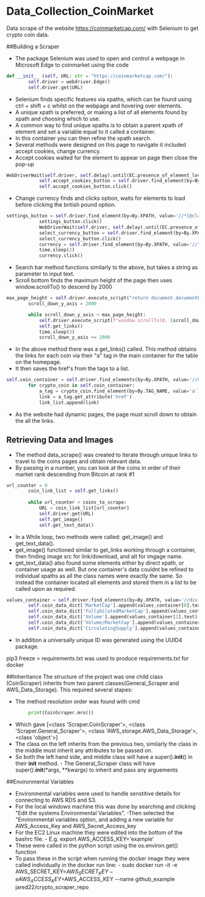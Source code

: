 # Data_Collection_CoinMarket
Data scrape of the website https://coinmarketcap.com/ with Selenium to get crypto coin data.


##Building a Scraper 
- The package Selenium was used to open and control a webpage in Microsoft Edge to coinmarket using the code 
```python
def __init__ (self, URL: str = "https://coinmarketcap.com/"):
        self.driver = webdriver.Edge()
        self.driver.get(URL)
```
- Selenium finds specific features via xpaths, which can be found using ctrl + shift + c whilst on the webpage and hovering over elements.
- A unique xpath is preferred, or making a list of all elements found by xpath and choosing which to use.
- A common way to find unique xpaths is to obtain a parent xpath of element and set a variable equal to it called a container.
- In this container you can then refine the xpath search.
- Several methods were designed on this page to navigate it included accept cookies, change currency.
- Accept cookies waited for the element to appear on page then close the pop-up
```python
WebDriverWait(self.driver, self.delay).until(EC.presence_of_element_located((By.XPATH, '//*[@id="cmc-cookie-policy-banner"]')))
            self.accept_cookies_button = self.driver.find_element(by=By.XPATH, value='//*[@class="cmc-cookie-policy-banner__close"]')
            self.accept_cookies_button.click()
```
- Change currency finds and clicks option, waits for elements to load before clicking the british pound option.
```python
settings_button = self.driver.find_element(by=By.XPATH, value='//*[@class="sc-1pyr0bh-0 bSnrp sc-1g16avq-0 kBKzKs"]')
            settings_button.click()
            WebDriverWait(self.driver, self.delay).until(EC.presence_of_element_located((By.XPATH, '//*[@class="vxp8h8-0 VMCHA"]')))
            select_currency_button = self.driver.find_element(by=By.XPATH, value='//button[@data-qa-id="button-global-currency-picker"]')
            select_currency_button.click()
            currency = self.driver.find_element(by=By.XPATH, value='//*[@class="ig8pxp-0 jaunlC"]')
            time.sleep(2)
            currency.click()
```
- Search bar method functions similarly to the above, but takes a string as parameter to input text.
- Scroll bottom finds the maximum height of the page then uses window.scrollTo() to descend by 2000
```python
max_page_height = self.driver.execute_script("return document.documentElement.scrollHeight")
        scroll_down_y_axis = 2000

        while scroll_down_y_axis < max_page_height:
            self.driver.execute_script(f"window.scrollTo(0, {scroll_down_y_axis});")
            self.get_links()
            time.sleep(3)
            scroll_down_y_axis += 2000
```            

- In the above method there was a get_links() called. This method obtains the links for each coin via their "a" tag in the main container for the table on the homepage.
- It then saves the href's from the tags to a list.
```python 
self.coin_container = self.driver.find_elements(by=By.XPATH, value='//div[@class="h7vnx2-1 bFzXgL"]//div[@class="sc-16r8icm-0 escjiH"]')
        for crypto_coin in self.coin_container:
            a_tag = crypto_coin.find_element(by=By.TAG_NAME, value='a')
            link = a_tag.get_attribute('href')
            link_list.append(link)
```
- As the website had dynamic pages, the page must scroll down to obtain the all the links.
    
## Retrieving Data and Images
- The method data_scrape() was created to iterate through unique links to travel to the coins pages and obtain relevant data.
- By passing in a number, you can look at the coins in order of their market rank descending from Bitcoin at rank #1
```python
url_counter = 0
        coin_link_list = self.get_links()
        
        while url_counter < coins_to_scrape:
            URL = coin_link_list[url_counter]
            self.driver.get(URL)
            self.get_image()
            self.get_text_data()
```
- In a While loop, two methods were called: get_image() and get_text_data().
- get_image() functioned similar to get_links working through a container, then finding image src for link/download, and alt for imgage name.
- get_text_data() also found some elements either by direct xpath, or container usage as well. But one container's data couldnt be refined to individual xpaths as all the class names were exactly the same. So instead the container located all elements and stored them in a list to be called upon as required.
```python
values_container = self.driver.find_elements(by=By.XPATH, value='//div[@class="statsValue"]')
        self.coin_data_dict['MarketCap'].append(values_container[0].text)
        self.coin_data_dict['FullyDilutedMarketCap'].append(values_container[1].text)
        self.coin_data_dict['Volume'].append(values_container[2].text)
        self.coin_data_dict['Volume/MarketCap'].append(values_container[3].text)
        self.coin_data_dict['CirculatingSupply'].append(values_container[4].text)
```
- In addition a universally unique ID was generated using the UUID4 package.

pip3 freeze > requirements.txt was used to produce requirements.txt for docker

##Inheritance
The structure of the project was one child class (CoinScraper) inherits from two parent classes(General_Scraper and AWS_Data_Storage). This required several stapes:
- The method resolution order was found with cmd
```python 
        print(CoinScraper.mro())
```
- Which gave [<class 'Scraper.CoinScraper'>, <class 'Scraper.General_Scraper'>, <class 'AWS_storage.AWS_Data_Storage'>, <class 'object'>]
- The class on the left inherits from the previous two, similarly the class in the middle must inherit any attributes to be passed on.
- So both the left hand side, and middle class will have a super().__init__() in their __init__ method.
        - The General_Scraper class will have super().__init__(*args, **kwargs) to inherit and pass any arguements
    
##Environmental Variables
- Environmental variables were used to handle senstitive details for connecting to AWS RDS and S3.
- For the local windows machine this was done by searching and clicking "Edit the systems Environmental Variables".
        -Then selected the "Environmental variables option, and adding a new variable for AWS_Access_Key and AWS_Secret_Access_key
- For the EC2 Linux machine they were edited into the bottom of the bashrc file.
        - E.g. export AWS_ACCESS_KEY='example'
- These were called in the python script using the os.environ.get() function
- To pass these in the script when running the docker image they were called individually in the docker run line:
        - sudo docker run -it -e AWS_SECRET_KEY=$AWS_SECRET_KEY -e AWS_ACCESS_KEY=$AWS_ACCESS_KEY --name github_example jared22/crypto_scraper_repo
